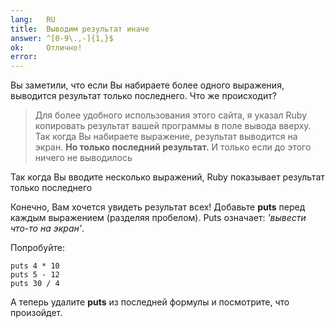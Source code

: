 ```yaml
---
lang:   RU
title:  Выводим результат иначе
answer: ^[0-9\.,-]{1,}$
ok:     Отлично!
error:
---
```


Вы заметили, что если Вы набираете более одного выражения, выводится результат только последнего.
Что же происходит?

> Для более удобного использования этого сайта, я указал Ruby копировать результат вашей программы
> в поле вывода вверху. Так когда Вы набираете выражение, результат выводится на экран.
> __Но только последний результат.__ И только если до этого ничего не выводилось

Так когда Вы вводите несколько выражений, Ruby показывает результат только последнего

Конечно, Вам хочется увидеть результат всех! Добавьте __puts__ перед каждым выражением
(разделяя пробелом). Puts означает: *'вывести что-то на экран'*.

Попробуйте:

    puts 4 * 10
    puts 5 - 12
    puts 30 / 4

А теперь удалите __puts__ из последней формулы и посмотрите, что произойдет.
